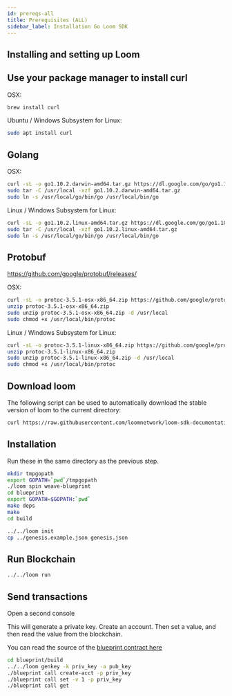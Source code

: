 ```yaml
---
id: prereqs-all
title: Prerequisites (ALL)
sidebar_label: Installation Go Loom SDK
---
```


## Installing and setting up Loom

## Use your package manager to install curl

OSX:

```bash
brew install curl
```

Ubuntu / Windows Subsystem for Linux:

```bash
sudo apt install curl
```

## Golang

OSX:

```bash
curl -sL -o go1.10.2.darwin-amd64.tar.gz https://dl.google.com/go/go1.10.2.darwin-amd64.tar.gz
sudo tar -C /usr/local -xzf go1.10.2.darwin-amd64.tar.gz
sudo ln -s /usr/local/go/bin/go /usr/local/bin/go
```

Linux / Windows Subsystem for Linux:

```bash
curl -sL -o go1.10.2.linux-amd64.tar.gz https://dl.google.com/go/go1.10.2.linux-amd64.tar.gz
sudo tar -C /usr/local -xzf go1.10.2.linux-amd64.tar.gz
sudo ln -s /usr/local/go/bin/go /usr/local/bin/go
```

## Protobuf

https://github.com/google/protobuf/releases/

OSX:

```bash
curl -sL -o protoc-3.5.1-osx-x86_64.zip https://github.com/google/protobuf/releases/download/v3.5.1/protoc-3.5.1-osx-x86_64.zip
unzip protoc-3.5.1-osx-x86_64.zip
sudo unzip protoc-3.5.1-osx-x86_64.zip -d /usr/local
sudo chmod +x /usr/local/bin/protoc
```

Linux / Windows Subsystem for Linux:

```bash
curl -sL -o protoc-3.5.1-linux-x86_64.zip https://github.com/google/protobuf/releases/download/v3.5.1/protoc-3.5.1-linux-x86_64.zip
unzip protoc-3.5.1-linux-x86_64.zip
sudo unzip protoc-3.5.1-linux-x86_64.zip -d /usr/local
sudo chmod +x /usr/local/bin/protoc
```

## Download loom

The following script can be used to automatically download the stable version of loom to the current directory:

```bash
curl https://raw.githubusercontent.com/loomnetwork/loom-sdk-documentation/master/scripts/get_loom.sh | sh
```

## Installation

Run these in the same directory as the previous step.

```bash
mkdir tmpgopath
export GOPATH=`pwd`/tmpgopath
./loom spin weave-blueprint
cd blueprint
export GOPATH=$GOPATH:`pwd`
make deps
make
cd build

../../loom init
cp ../genesis.example.json genesis.json
```

## Run Blockchain

```bash
../../loom run
```

## Send transactions

Open a second console

This will generate a private key. Create an account. Then set a value, and then read the value from the blockchain.

You can read the source of the [blueprint contract here](https://github.com/loomnetwork/weave-blueprint)

```bash
cd blueprint/build
../../loom genkey -k priv_key -a pub_key
./blueprint call create-acct -p priv_key
./blueprint call set -v 1 -p priv_key
./blueprint call get
```